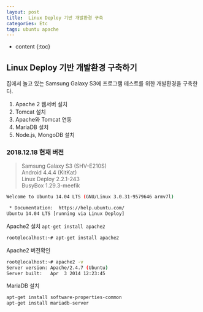 ```yaml
---
layout: post
title:  Linux Deploy 기반 개발환경 구축
categories: Etc
tags: ubuntu apache
---
```


* content
{:toc}

## Linux Deploy 기반 개발환경 구축하기
집에서 놀고 있는 Samsung Galaxy S3에 프로그램 테스트를 위한 개발환경을 구축한다.  
1. Apache 2 웹서버 설치
2. Tomcat 설치
3. Apache와 Tomcat 연동
4. MariaDB 설치
5. Node.js, MongoDB 설치

### 2018.12.18 현재 버전

> Samsung Galaxy S3 (SHV-E210S)  
> Android 4.4.4 (KitKat)  
> Linux Deploy 2.2.1-243  
> BusyBox 1.29.3-meefik  


```bash
Welcome to Ubuntu 14.04 LTS (GNU/Linux 3.0.31-9579646 armv7l)

 * Documentation:  https://help.ubuntu.com/
Ubuntu 14.04 LTS [running via Linux Deploy]
```

Apache2 설치
`apt-get install apache2`  

```bash
root@localhost:~# apt-get install apache2
```

Apache2 버전확인
```bash
root@localhost:~# apache2 -v
Server version: Apache/2.4.7 (Ubuntu)
Server built:   Apr  3 2014 12:23:45
```

MariaDB 설치
```bash
apt-get install software-properties-common
apt-get install mariadb-server

```
